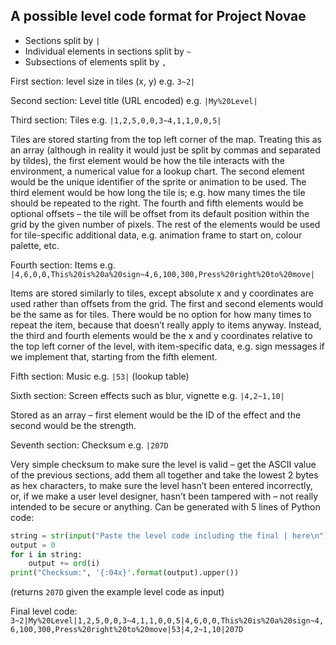 ## A possible level code format for Project Novae							

- Sections split by `|`
- Individual elements in sections split by `~`
- Subsections of elements split by `,`

First section: level size in tiles (x, y) e.g. `3~2|`

Second section: Level title (URL encoded) e.g. `|My%20Level|`

Third section: Tiles e.g. `|1,2,5,0,0,3~4,1,1,0,0,5|`

  Tiles are stored starting from the top left corner of the map.
  Treating this as an array (although in reality it would just
  be split by commas and separated by tildes), the first element
  would be how the tile interacts with the environment, a numerical
  value for a lookup chart. The second element would be the unique
  identifier of the sprite or animation to be used. The third
  element would be how long the tile is; e.g. how many times the
  tile should be repeated to the right. The fourth and fifth
  elements would be optional offsets – the tile will be offset
  from its default position within the grid by the given number
  of pixels. The rest of the elements would be used for tile-specific
  additional data, e.g. animation frame to start on, colour palette, etc.

Fourth section: Items e.g. `|4,6,0,0,This%20is%20a%20sign~4,6,100,300,Press%20right%20to%20move|` 

  Items are stored similarly to tiles, except absolute x and y coordinates
  are used rather than offsets from the grid. The first and second
  elements would be the same as for tiles. There would be no option
  for how many times to repeat the item, because that doesn’t really
  apply to items anyway. Instead, the third and fourth elements would
  be the x and y coordinates relative to the top left corner of the level,
  with item-specific data, e.g. sign messages if we implement that,
  starting from the fifth element. 

Fifth section: Music e.g. `|53|` (lookup table)

Sixth section: Screen effects such as blur, vignette e.g. `|4,2~1,10|`

  Stored as an array – first element would be the ID of the effect
  and the second would be the strength.

Seventh section: Checksum e.g. `|207D`

  Very simple checksum to make sure the level is valid – get the
  ASCII value of the previous sections, add them all together and
  take the lowest 2 bytes as hex characters, to make sure the level
  hasn’t been entered incorrectly, or, if we make a user level designer,
  hasn’t been tampered with – not really intended to be secure or anything.
  Can be generated with 5 lines of Python code:
  ```python
  string = str(input("Paste the level code including the final | here\n"))
  output = 0
  for i in string:
      output += ord(i)
  print("Checksum:", '{:04x}'.format(output).upper())
  ```
  (returns `207D` given the example level code as input)

Final level code: `3~2|My%20Level|1,2,5,0,0,3~4,1,1,0,0,5|4,6,0,0,This%20is%20a%20sign~4,6,100,300,Press%20right%20to%20move|53|4,2~1,10|207D`
